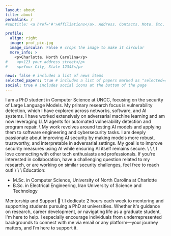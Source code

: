 ```yaml
---
layout: about
title: about
permalink: /
#subtitle: <a href='#'>Affiliations</a>. Address. Contacts. Moto. Etc.

profile:
  align: right
  image: prof_pic.jpg
  image_circular: False # crops the image to make it circular
  more_info: >
    <p>Charlotte, North Carolina</p>
#    <p>123 your address street</p>
#    <p>Your City, State 12345</p>

news: false # includes a list of news items
selected_papers: true # includes a list of papers marked as "selected={true}"
social: true # includes social icons at the bottom of the page
---
```


[//]: # (Write your biography here. Tell the world about yourself. Link to your favorite [subreddit]&#40;http://reddit.com&#41;. You can put a picture in, too. The code is already in, just name your picture `prof_pic.jpg` and put it in the `img/` folder.)

[//]: # ()
[//]: # (Put your address / P.O. box / other info right below your picture. You can also disable any of these elements by editing `profile` property of the YAML header of your `_pages/about.md`. Edit `_bibliography/papers.bib` and Jekyll will render your [publications page]&#40;/al-folio/publications/&#41; automatically.)

[//]: # ()
[//]: # (Link to your social media connections, too. This theme is set up to use [Font Awesome icons]&#40;https://fontawesome.com/&#41; and [Academicons]&#40;https://jpswalsh.github.io/academicons/&#41;, like the ones below. Add your Facebook, Twitter, LinkedIn, Google Scholar, or just disable all of them.)

I am a PhD student in Computer Science at UNCC, focusing on the security of Large Language Models. My primary research focus is vulnerability detection, which I have explored across networks, software, and AI systems. I have worked extensively on adversarial machine learning and am now leveraging LLM agents for automated vulnerability detection and program repair.
\\
My work revolves around testing AI models and applying them to software engineering and cybersecurity tasks. I am deeply passionate about improving AI security by making models more robust, trustworthy, and interpretable in adversarial settings. My goal is to improve security measures using AI while ensuring AI itself remains secure.
\\
\\
\\
I love connecting with other tech enthusiasts and professionals. If you're interested in collaboration, have a challenging question related to my research, or are working on similar security challenges, feel free to reach out!
\\
\\
\\
Education:

- M.Sc. in Computer Science, University of North Carolina at Charlotte
- B.Sc. in Electrical Engineering, Iran University of Science and Technology

Mentorship and Support 💪 \\
I dedicate 2 hours each week to mentoring and supporting students pursuing a PhD at universities. Whether it's guidance on research, career development, or navigating life as a graduate student, I'm here to help. I especially encourage individuals from underrepresented backgrounds to connect with me via email or any platform—your journey matters, and I’m here to support it.

